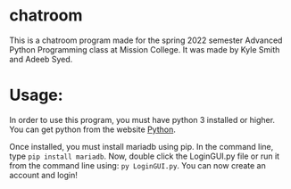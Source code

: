 # chatroom

This is a chatroom program made for the spring 2022 semester Advanced Python Programming class at Mission College. It was made by Kyle Smith and Adeeb Syed.


# Usage:

In order to use this program, you must have python 3 installed or higher. You can get python from the website [Python](https://www.python.org/downloads/).

Once installed, you must install mariadb using pip. In the command line, type `pip install mariadb`. Now, double click the LoginGUI.py file or run it from the command line using: `py LoginGUI.py`. You can now create an account and login!
